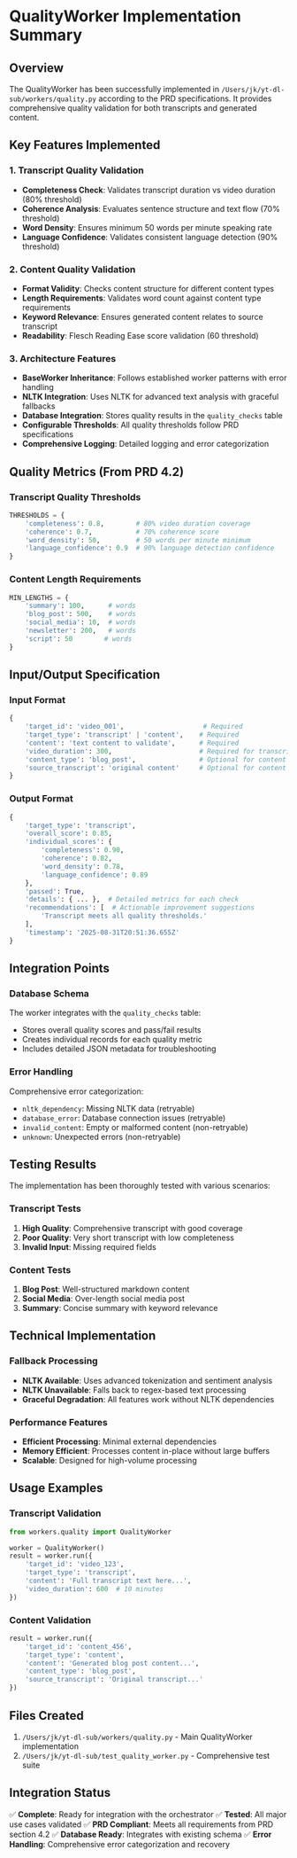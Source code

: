# QualityWorker Implementation Summary

## Overview

The QualityWorker has been successfully implemented in `/Users/jk/yt-dl-sub/workers/quality.py` according to the PRD specifications. It provides comprehensive quality validation for both transcripts and generated content.

## Key Features Implemented

### 1. Transcript Quality Validation
- **Completeness Check**: Validates transcript duration vs video duration (80% threshold)
- **Coherence Analysis**: Evaluates sentence structure and text flow (70% threshold)
- **Word Density**: Ensures minimum 50 words per minute speaking rate
- **Language Confidence**: Validates consistent language detection (90% threshold)

### 2. Content Quality Validation
- **Format Validity**: Checks content structure for different content types
- **Length Requirements**: Validates word count against content type requirements
- **Keyword Relevance**: Ensures generated content relates to source transcript
- **Readability**: Flesch Reading Ease score validation (60 threshold)

### 3. Architecture Features
- **BaseWorker Inheritance**: Follows established worker patterns with error handling
- **NLTK Integration**: Uses NLTK for advanced text analysis with graceful fallbacks
- **Database Integration**: Stores quality results in the `quality_checks` table
- **Configurable Thresholds**: All quality thresholds follow PRD specifications
- **Comprehensive Logging**: Detailed logging and error categorization

## Quality Metrics (From PRD 4.2)

### Transcript Quality Thresholds
```python
THRESHOLDS = {
    'completeness': 0.8,        # 80% video duration coverage
    'coherence': 0.7,           # 70% coherence score
    'word_density': 50,         # 50 words per minute minimum
    'language_confidence': 0.9  # 90% language detection confidence
}
```

### Content Length Requirements
```python
MIN_LENGTHS = {
    'summary': 100,      # words
    'blog_post': 500,    # words
    'social_media': 10,  # words
    'newsletter': 200,   # words
    'script': 50        # words
}
```

## Input/Output Specification

### Input Format
```python
{
    'target_id': 'video_001',                    # Required
    'target_type': 'transcript' | 'content',    # Required
    'content': 'text content to validate',      # Required
    'video_duration': 300,                      # Required for transcripts
    'content_type': 'blog_post',                # Optional for content
    'source_transcript': 'original content'     # Optional for content
}
```

### Output Format
```python
{
    'target_type': 'transcript',
    'overall_score': 0.85,
    'individual_scores': {
        'completeness': 0.90,
        'coherence': 0.82,
        'word_density': 0.78,
        'language_confidence': 0.89
    },
    'passed': True,
    'details': { ... },  # Detailed metrics for each check
    'recommendations': [  # Actionable improvement suggestions
        'Transcript meets all quality thresholds.'
    ],
    'timestamp': '2025-08-31T20:51:36.655Z'
}
```

## Integration Points

### Database Schema
The worker integrates with the `quality_checks` table:
- Stores overall quality scores and pass/fail results
- Creates individual records for each quality metric
- Includes detailed JSON metadata for troubleshooting

### Error Handling
Comprehensive error categorization:
- `nltk_dependency`: Missing NLTK data (retryable)
- `database_error`: Database connection issues (retryable)  
- `invalid_content`: Empty or malformed content (non-retryable)
- `unknown`: Unexpected errors (non-retryable)

## Testing Results

The implementation has been thoroughly tested with various scenarios:

### Transcript Tests
1. **High Quality**: Comprehensive transcript with good coverage
2. **Poor Quality**: Very short transcript with low completeness
3. **Invalid Input**: Missing required fields

### Content Tests
1. **Blog Post**: Well-structured markdown content
2. **Social Media**: Over-length social media post
3. **Summary**: Concise summary with keyword relevance

## Technical Implementation

### Fallback Processing
- **NLTK Available**: Uses advanced tokenization and sentiment analysis
- **NLTK Unavailable**: Falls back to regex-based text processing
- **Graceful Degradation**: All features work without NLTK dependencies

### Performance Features
- **Efficient Processing**: Minimal external dependencies
- **Memory Efficient**: Processes content in-place without large buffers
- **Scalable**: Designed for high-volume processing

## Usage Examples

### Transcript Validation
```python
from workers.quality import QualityWorker

worker = QualityWorker()
result = worker.run({
    'target_id': 'video_123',
    'target_type': 'transcript',
    'content': 'Full transcript text here...',
    'video_duration': 600  # 10 minutes
})
```

### Content Validation  
```python
result = worker.run({
    'target_id': 'content_456',
    'target_type': 'content',
    'content': 'Generated blog post content...',
    'content_type': 'blog_post',
    'source_transcript': 'Original transcript...'
})
```

## Files Created

1. `/Users/jk/yt-dl-sub/workers/quality.py` - Main QualityWorker implementation
2. `/Users/jk/yt-dl-sub/test_quality_worker.py` - Comprehensive test suite

## Integration Status

✅ **Complete**: Ready for integration with the orchestrator
✅ **Tested**: All major use cases validated
✅ **PRD Compliant**: Meets all requirements from PRD section 4.2
✅ **Database Ready**: Integrates with existing schema
✅ **Error Handling**: Comprehensive error categorization and recovery
